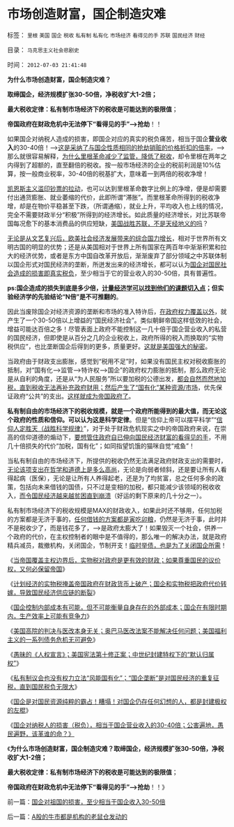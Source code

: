 # 市场创造财富，国企制造灾难

标签： `里根` `美国` `国企` `税收` `私有制` `私有化` `市场经济` `看得见的手` `苏联` `国民经济` `财经` 

目录： `马克思主义社会悲剧史`

时间： `2012-07-03 21:41:48`

**为什么市场创造财富，国企制造灾难？**

**取缔国企，经济规模扩张30-50倍，净税收扩大1-2倍；**

**最大税收定律：私有制市场经济下的税收是可能达到的极限值**；

**帝国政府在财政危机中无法停下“看得见的手”——>抢劫**！！

如果国企对纳税人造成的损害，即国企对应的真实的税负痛苦，相当于国企**营业收入**的30-40倍！——>[这是采纳了与国企性质相同的抢劫销赃的价格折扣的倍率](../../../2012/6/17/准确识别统治者的科学方法；.md)，——>那么就很容易解释，[为什么里根革命减少了监管，降低了税收](../../../2011/8/12/里根减税灭苏联.md)，却令里根在两年之内得到了超额的，直至翻倍的税收。按一般市场经济的企业的税前利润是10%估算，按一般商业税率，30-40倍的税基扩大，意味着一到两倍的税收净增！

[凯恩斯主义滥印钞票的拉动](../../../2012/6/29/墨西哥低人权拉动的经济增长,白银本位的“三驾马车”.md)，也可以达到里根革命数字比例上的净增，便是却需要付出通货膨胀、就业萎缩的代价，此即所谓“滞胀”。而里根革命所得到的税收净增，却是在物价平稳甚至下跌，（所谓通缩），就业上升，平均收入也上线的情况，完全不需要财政半分“积极”所得到的经济增长。如此质量的经济增长，对比苏联帝国每况愈下的基本消费品的供应短缺，[美国战胜苏联，不是天经地义的吗](../../../2012/6/2/国企的产权人缺失，苏联的“主权所有人”缺失.md)？

[无论是从文艺复兴后，欧美社会经济发展带来的综合国力增长](../../../2010/5/6/东西方传统文化都阻碍了现代文明;我不入地狱谁入地狱.md)，相对于世界所有文明古国的明显的优势；还是从美国相对于世界上所有国家在两百年中渐渐积累和拉大的经济优势，或者是东方中国自改革开放后，渐渐废弃了部分领域之中苏联体制以国企形式对国民经济的垄断，所迸发出来的经济增长，都可以认为[国企对国民社会造成的损害即真实税负](../../../2009/9/16/国民税负强度要算上行政垄断.md)，至少相当于它的营业收入的30-50倍，具有普遍性。

**ps:国企造成的损失到底是多少倍，[计量经济学可以找到他们的课题切入点](../../../2010/6/18/数学的滥用；找到数学命题切入点，比解决更困难.md)；但实验经济学的先验结论“N倍”是不可推翻的**。

因此当废除国企对经济资源的垄断和市场的准入特许后，[在政府权力覆盖以外](../../../2012/6/26/民主与专制的微小差异.md)，就产生了一个30-50倍以上增益的“国民经济社会”。类似朝鲜帝国这样低效的社会，增益可能达百倍之多！尽管表面上政府不能控制这一几十倍于国企营业收入的私营的国民经济，但即使是从百分之几的企业税收上，政府所得的税入而换取的“实物税供应”，也比垄断国企后得到的更多，质量更好。[这就是美国强大的秘密](../../../2011/8/11/美元信用非美国信用；向共和党致敬！.md)。

当政府由于财政支出膨胀，感觉到“税用不足”时，如果没有国民主权对税收膨胀的抵制，对“国有化——>监管——>特许权——>国企”的政府权力膨胀的抵制，那么政府无论是从自利的角度，还是从“为人民服务”所以要加税的公德出发，[都会自然而然地加税，直到税收无法再补充政府财用；然后产生了“国有化”某种资源/市场](../../../2012/6/30/国企是替代货币征税，转移财政危机的实物税包税团.md)，优先保证政府“公共”的支出。[这样就成为帝国政府了](../../../2012/7/1/尊重他人／他国的人权，货币才是不可缺少的.md)。

**私有制自由的市场经济下的税收规模，就是一个政府所能得到的最大值，而无论这个政府的性质和信仰。可以认为这是科学定律**。但是“信仰上帝可以摆平科学”“[信仰人定胜天（战胜科学规律）](../../../2009/5/1/人定胜天？马列唯心信仰对客观规律干预冲动.md)”，对于处于财政危机现实之中的帝国政府来说，在崇高的信仰道德的煽动下，[要想管住政府自已伸向国民经济财富的看得见的手](../../../2011/12/9/世界上没有免费的午餐；别以为经济学都不是科学.md)，不用几十倍损失的代价“加税，国有化”；如同指望饥饿的猫咪自觉“戒鱼”！

当私有制自由的市场经济下，所提供的税收仍然无法满足政府财政支出的需要时，[无论该项支出在哲学和道德上是多么高尚](../../../2009/6/26/自由是社会财富生产的源泉，左派注定是乌托邦.md)，无论是向弱者倾斜，还是要让所有人看得起病（医保），无论是让所有人养得起老，还是为了均贫富，总之任何多余的政策，包括向未来借钱的国债，只不过是变相的加税，都只能减少该领域的税收收入，[而令国民经济越来越贫困直到崩溃](../../../2009/7/18/左派乌托邦理想重温着哈耶克走向劳役之路.md)（好运的剩下原来的几十分之一）。

私有制市场经济下的税收规模是MAX的财政收入，如果此时还不够用，任何加税的方案都是无济于事的，[任何借钱的方案都是寅吃卯粮](../../../2011/12/8/凯恩斯主义是道德经济学.md)，仍然是无济于事，此时并不是税收少了，而是钱花多了，——>是政府太膨大了！如果毁灭一个社会，供养一个政府的代价，在主权控制者的眼中是不值得的，那么唯一的解决办法，就是政府精兵减员，裁撤机构，关闭国企，节制开支！[临时举债，也是为了关闭国企所需](../../../2011/2/11/边际退出成本和休克疗法.md)！

《[当帝国覆盖主权边界后，实物税对政府是更有效的财政；如果尊重国民的议价权，又何必保留帝国](../../../2012/6/30/国企是替代货币征税，转移财政危机的实物税包税团.md)》

《[计划经济的实物税掩盖帝国政府在财政货币上破产；国企和实物税把政府代价转嫁，导致国民经济供应链的断裂](../../../2012/7/1/尊重他人／他国的人权，货币才是不可缺少的.md)》

《[国企控制内部成本有可能，但不可能衡量自身存在的外部成本；国企在有限时期内，生产效率上可能有竞争力](../../../2012/7/1/国企不能衡量自身存在的外部成本，更不可能控制社会成本.md)》

《[美国高院的判决与医改本身无关；奥巴马医改法案不能解决任何问题；美国福利主义的一系列债务危机无可避免](../../../2012/7/1/美国高院裁决与医改无关，医改与美国法院无关.md)》

《[愚昧的《人权宣言》；美国宪法第十修正案；中世纪封建特权下的“默认归属权”](../../../2012/7/2/愚昧的《人权宣言》不了解“默认归属权”.md)》

《[私有制议会也没有权力立法“风能国有化”；“国企垄断”是对国民经济的重复征税，直到国民税负无限大](../../../2012/7/2/国企是对国民的重复征税，直到税负无限大.md)》

《[国企是对国民资源纯粹的霸占！糟塌！对国企仍存任何幻想的人，都是封建极权的左棍](../../../2012/7/2/愚昧的《人权宣言》不了解“默认归属权”.md)》

《[国企对纳税人的损害（税负），相当于国企营业收入的30-40倍；公害遍地，愚民遍野，该革谁的命？》](../../../2012/7/3/国企对祖国的损害，至少相当于国企收入30-50倍.md)

《**为什么市场创造财富，国企制造灾难？取缔国企，经济规模扩张30-50倍，净税收扩大1-2倍；**

**最大税收定律：私有制市场经济下的税收是可能达到的极限值**；

**帝国政府在财政危机中无法停下“看得见的手”——>抢劫**！！》



前一篇：[国企对祖国的损害，至少相当于国企收入30-50倍](../../../2012/7/3/国企对祖国的损害，至少相当于国企收入30-50倍.md)

后一篇：[A股的牛市都是机构的老鼠仓发动的](../../../2012/7/3/A股的牛市都是机构的老鼠仓发动的.md)